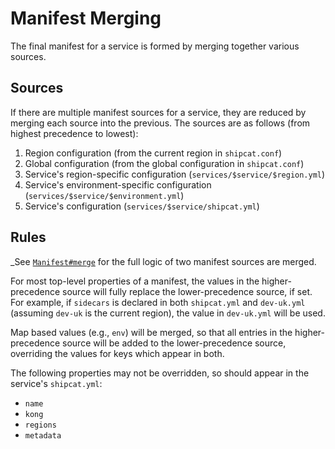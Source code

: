# Manifest Merging

The final manifest for a service is formed by merging together various sources.

## Sources

If there are multiple manifest sources for a service, they are reduced by merging each source into the previous. The sources are as follows (from highest precedence to lowest):

1. Region configuration (from the current region in `shipcat.conf`)
1. Global configuration (from the global configuration in `shipcat.conf`)
1. Service's region-specific configuration (`services/$service/$region.yml`)
1. Service's environment-specific configuration (`services/$service/$environment.yml`)
1. Service's configuration (`services/$service/shipcat.yml`)

## Rules

_See [`Manifest#merge`](../shipcat_definitions/src/merge.rs) for the full logic of two manifest sources are merged.

For most top-level properties of a manifest, the values in the higher-precedence source will fully replace the lower-precedence source, if set. For example, if `sidecars` is declared in both `shipcat.yml` and `dev-uk.yml` (assuming `dev-uk` is the current region), the value in `dev-uk.yml` will be used.

Map based values (e.g., `env`) will be merged, so that all entries in the higher-precedence source will be added to the lower-precedence source, overriding the values for keys which appear in both.

The following properties may not be overridden, so should appear in the service's `shipcat.yml`:
- `name`
- `kong`
- `regions`
- `metadata`
